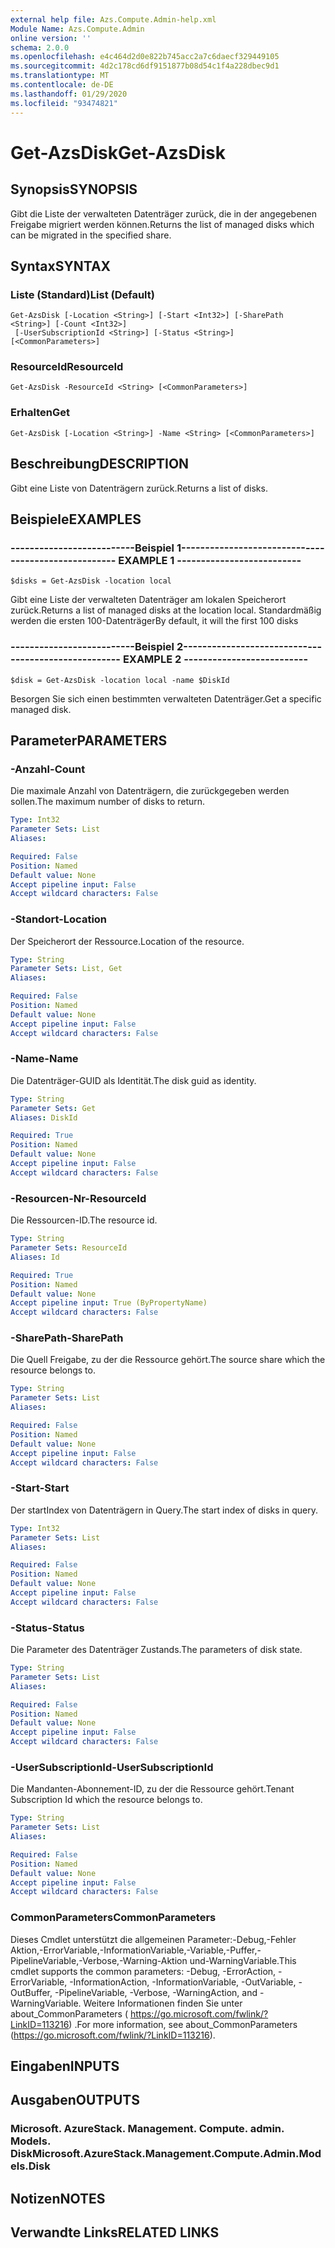 ```yaml
---
external help file: Azs.Compute.Admin-help.xml
Module Name: Azs.Compute.Admin
online version: ''
schema: 2.0.0
ms.openlocfilehash: e4c464d2d0e822b745acc2a7c6daecf329449105
ms.sourcegitcommit: 4d2c178cd6df9151877b08d54c1f4a228dbec9d1
ms.translationtype: MT
ms.contentlocale: de-DE
ms.lasthandoff: 01/29/2020
ms.locfileid: "93474821"
---
```

# <span data-ttu-id="b9595-101">Get-AzsDisk</span><span class="sxs-lookup"><span data-stu-id="b9595-101">Get-AzsDisk</span></span>

## <span data-ttu-id="b9595-102">Synopsis</span><span class="sxs-lookup"><span data-stu-id="b9595-102">SYNOPSIS</span></span>
<span data-ttu-id="b9595-103">Gibt die Liste der verwalteten Datenträger zurück, die in der angegebenen Freigabe migriert werden können.</span><span class="sxs-lookup"><span data-stu-id="b9595-103">Returns the list of managed disks which can be migrated in the specified share.</span></span>

## <span data-ttu-id="b9595-104">Syntax</span><span class="sxs-lookup"><span data-stu-id="b9595-104">SYNTAX</span></span>

### <span data-ttu-id="b9595-105">Liste (Standard)</span><span class="sxs-lookup"><span data-stu-id="b9595-105">List (Default)</span></span>
```
Get-AzsDisk [-Location <String>] [-Start <Int32>] [-SharePath <String>] [-Count <Int32>]
 [-UserSubscriptionId <String>] [-Status <String>] [<CommonParameters>]
```

### <span data-ttu-id="b9595-106">ResourceId</span><span class="sxs-lookup"><span data-stu-id="b9595-106">ResourceId</span></span>
```
Get-AzsDisk -ResourceId <String> [<CommonParameters>]
```

### <span data-ttu-id="b9595-107">Erhalten</span><span class="sxs-lookup"><span data-stu-id="b9595-107">Get</span></span>
```
Get-AzsDisk [-Location <String>] -Name <String> [<CommonParameters>]
```

## <span data-ttu-id="b9595-108">Beschreibung</span><span class="sxs-lookup"><span data-stu-id="b9595-108">DESCRIPTION</span></span>
<span data-ttu-id="b9595-109">Gibt eine Liste von Datenträgern zurück.</span><span class="sxs-lookup"><span data-stu-id="b9595-109">Returns a list of disks.</span></span>

## <span data-ttu-id="b9595-110">Beispiele</span><span class="sxs-lookup"><span data-stu-id="b9595-110">EXAMPLES</span></span>

### <span data-ttu-id="b9595-111">--------------------------Beispiel 1--------------------------</span><span class="sxs-lookup"><span data-stu-id="b9595-111">-------------------------- EXAMPLE 1 --------------------------</span></span>
```
$disks = Get-AzsDisk -location local
```

<span data-ttu-id="b9595-112">Gibt eine Liste der verwalteten Datenträger am lokalen Speicherort zurück.</span><span class="sxs-lookup"><span data-stu-id="b9595-112">Returns a list of managed disks at the location local.</span></span>
<span data-ttu-id="b9595-113">Standardmäßig werden die ersten 100-Datenträger</span><span class="sxs-lookup"><span data-stu-id="b9595-113">By default, it will the first 100 disks</span></span>

### <span data-ttu-id="b9595-114">--------------------------Beispiel 2--------------------------</span><span class="sxs-lookup"><span data-stu-id="b9595-114">-------------------------- EXAMPLE 2 --------------------------</span></span>
```
$disk = Get-AzsDisk -location local -name $DiskId
```

<span data-ttu-id="b9595-115">Besorgen Sie sich einen bestimmten verwalteten Datenträger.</span><span class="sxs-lookup"><span data-stu-id="b9595-115">Get a specific managed disk.</span></span>

## <span data-ttu-id="b9595-116">Parameter</span><span class="sxs-lookup"><span data-stu-id="b9595-116">PARAMETERS</span></span>

### <span data-ttu-id="b9595-117">-Anzahl</span><span class="sxs-lookup"><span data-stu-id="b9595-117">-Count</span></span>
<span data-ttu-id="b9595-118">Die maximale Anzahl von Datenträgern, die zurückgegeben werden sollen.</span><span class="sxs-lookup"><span data-stu-id="b9595-118">The maximum number of disks to return.</span></span>

```yaml
Type: Int32
Parameter Sets: List
Aliases: 

Required: False
Position: Named
Default value: None
Accept pipeline input: False
Accept wildcard characters: False
```

### <span data-ttu-id="b9595-119">-Standort</span><span class="sxs-lookup"><span data-stu-id="b9595-119">-Location</span></span>
<span data-ttu-id="b9595-120">Der Speicherort der Ressource.</span><span class="sxs-lookup"><span data-stu-id="b9595-120">Location of the resource.</span></span>

```yaml
Type: String
Parameter Sets: List, Get
Aliases: 

Required: False
Position: Named
Default value: None
Accept pipeline input: False
Accept wildcard characters: False
```

### <span data-ttu-id="b9595-121">-Name</span><span class="sxs-lookup"><span data-stu-id="b9595-121">-Name</span></span>
<span data-ttu-id="b9595-122">Die Datenträger-GUID als Identität.</span><span class="sxs-lookup"><span data-stu-id="b9595-122">The disk guid as identity.</span></span>

```yaml
Type: String
Parameter Sets: Get
Aliases: DiskId

Required: True
Position: Named
Default value: None
Accept pipeline input: False
Accept wildcard characters: False
```

### <span data-ttu-id="b9595-123">-Resourcen-Nr</span><span class="sxs-lookup"><span data-stu-id="b9595-123">-ResourceId</span></span>
<span data-ttu-id="b9595-124">Die Ressourcen-ID.</span><span class="sxs-lookup"><span data-stu-id="b9595-124">The resource id.</span></span>

```yaml
Type: String
Parameter Sets: ResourceId
Aliases: Id

Required: True
Position: Named
Default value: None
Accept pipeline input: True (ByPropertyName)
Accept wildcard characters: False
```

### <span data-ttu-id="b9595-125">-SharePath</span><span class="sxs-lookup"><span data-stu-id="b9595-125">-SharePath</span></span>
<span data-ttu-id="b9595-126">Die Quell Freigabe, zu der die Ressource gehört.</span><span class="sxs-lookup"><span data-stu-id="b9595-126">The source share which the resource belongs to.</span></span>

```yaml
Type: String
Parameter Sets: List
Aliases: 

Required: False
Position: Named
Default value: None
Accept pipeline input: False
Accept wildcard characters: False
```

### <span data-ttu-id="b9595-127">-Start</span><span class="sxs-lookup"><span data-stu-id="b9595-127">-Start</span></span>
<span data-ttu-id="b9595-128">Der startIndex von Datenträgern in Query.</span><span class="sxs-lookup"><span data-stu-id="b9595-128">The start index of disks in query.</span></span>

```yaml
Type: Int32
Parameter Sets: List
Aliases: 

Required: False
Position: Named
Default value: None
Accept pipeline input: False
Accept wildcard characters: False
```

### <span data-ttu-id="b9595-129">-Status</span><span class="sxs-lookup"><span data-stu-id="b9595-129">-Status</span></span>
<span data-ttu-id="b9595-130">Die Parameter des Datenträger Zustands.</span><span class="sxs-lookup"><span data-stu-id="b9595-130">The parameters of disk state.</span></span>

```yaml
Type: String
Parameter Sets: List
Aliases: 

Required: False
Position: Named
Default value: None
Accept pipeline input: False
Accept wildcard characters: False
```

### <span data-ttu-id="b9595-131">-UserSubscriptionId</span><span class="sxs-lookup"><span data-stu-id="b9595-131">-UserSubscriptionId</span></span>
<span data-ttu-id="b9595-132">Die Mandanten-Abonnement-ID, zu der die Ressource gehört.</span><span class="sxs-lookup"><span data-stu-id="b9595-132">Tenant Subscription Id which the resource belongs to.</span></span>

```yaml
Type: String
Parameter Sets: List
Aliases: 

Required: False
Position: Named
Default value: None
Accept pipeline input: False
Accept wildcard characters: False
```

### <span data-ttu-id="b9595-133">CommonParameters</span><span class="sxs-lookup"><span data-stu-id="b9595-133">CommonParameters</span></span>
<span data-ttu-id="b9595-134">Dieses Cmdlet unterstützt die allgemeinen Parameter:-Debug,-Fehler Aktion,-ErrorVariable,-InformationVariable,-Variable,-Puffer,-PipelineVariable,-Verbose,-Warning-Aktion und-WarningVariable.</span><span class="sxs-lookup"><span data-stu-id="b9595-134">This cmdlet supports the common parameters: -Debug, -ErrorAction, -ErrorVariable, -InformationAction, -InformationVariable, -OutVariable, -OutBuffer, -PipelineVariable, -Verbose, -WarningAction, and -WarningVariable.</span></span> <span data-ttu-id="b9595-135">Weitere Informationen finden Sie unter about_CommonParameters ( https://go.microsoft.com/fwlink/?LinkID=113216) .</span><span class="sxs-lookup"><span data-stu-id="b9595-135">For more information, see about_CommonParameters (https://go.microsoft.com/fwlink/?LinkID=113216).</span></span>

## <span data-ttu-id="b9595-136">Eingaben</span><span class="sxs-lookup"><span data-stu-id="b9595-136">INPUTS</span></span>

## <span data-ttu-id="b9595-137">Ausgaben</span><span class="sxs-lookup"><span data-stu-id="b9595-137">OUTPUTS</span></span>

### <span data-ttu-id="b9595-138">Microsoft. AzureStack. Management. Compute. admin. Models. Disk</span><span class="sxs-lookup"><span data-stu-id="b9595-138">Microsoft.AzureStack.Management.Compute.Admin.Models.Disk</span></span>

## <span data-ttu-id="b9595-139">Notizen</span><span class="sxs-lookup"><span data-stu-id="b9595-139">NOTES</span></span>

## <span data-ttu-id="b9595-140">Verwandte Links</span><span class="sxs-lookup"><span data-stu-id="b9595-140">RELATED LINKS</span></span>

